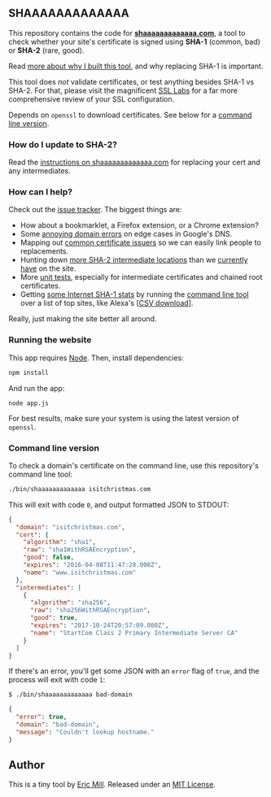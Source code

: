 ## SHAAAAAAAAAAAAA

This repository contains the code for **[shaaaaaaaaaaaaa.com](https://shaaaaaaaaaaaaa.com)**, a tool to check whether your site's certificate is signed using **SHA-1** (common, bad) or **SHA-2** (rare, good).

Read [more about why I built this tool](https://konklone.com/post/why-google-is-hurrying-the-web-to-kill-sha-1), and why replacing SHA-1 is important.

This tool does *not* validate certificates, or test anything besides SHA-1 vs SHA-2. For that, please visit the magnificent [SSL Labs](https://www.ssllabs.com/ssltest/analyze.html) for a far more comprehensive review of your SSL configuration.

Depends on `openssl` to download certificates. See below for a [command line version](#command-line-version).

### How do I update to SHA-2?

Read the [instructions on shaaaaaaaaaaaaa.com](https://shaaaaaaaaaaaaa.com#sha2-certificate) for replacing your cert and any intermediates.

### How can I help?

Check out the [issue tracker](https://github.com/konklone/shaaaaaaaaaaaaa/issues). The biggest things are:

* How about a bookmarklet, a Firefox extension, or a Chrome extension?
* Some [annoying domain errors](https://github.com/konklone/shaaaaaaaaaaaaa/issues/34) on edge cases in Google's DNS.
* Mapping out [common certificate issuers](https://github.com/konklone/shaaaaaaaaaaaaa/issues/31) so we can easily link people to replacements.
* Hunting down [more SHA-2 intermediate locations](https://github.com/konklone/shaaaaaaaaaaaaa/issues/36) than we [currently have](https://shaaaaaaaaaaaaa.com/#sha2-intermediate) on the site.
* More [unit tests](https://github.com/konklone/shaaaaaaaaaaaaa/blob/master/test/shaaaaa.js), especially for intermediate certificates and chained root certificates.
* Getting [some Internet SHA-1 stats](https://github.com/konklone/shaaaaaaaaaaaaa/issues/16) by running the [command line tool](#command-line-version) over a list of top sites, like Alexa's [[CSV download](http://s3.amazonaws.com/alexa-static/top-1m.csv.zip)].

Really, just making the site better all around.

### Running the website

This app requires [Node](http://nodejs.org). Then, install dependencies:

```bash
npm install
```

And run the app:

```
node app.js
```

For best results, make sure your system is using the latest version of `openssl`.

### Command line version

To check a domain's certificate on the command line, use this repository's command line tool:

```bash
./bin/shaaaaaaaaaaaaa isitchristmas.com
```

This will exit with code `0`, and output formatted JSON to STDOUT:

```json
{
  "domain": "isitchristmas.com",
  "cert": {
    "algorithm": "sha1",
    "raw": "sha1WithRSAEncryption",
    "good": false,
    "expires": "2016-04-08T11:47:28.000Z",
    "name": "www.isitchristmas.com"
  },
  "intermediates": [
    {
      "algorithm": "sha256",
      "raw": "sha256WithRSAEncryption",
      "good": true,
      "expires": "2017-10-24T20:57:09.000Z",
      "name": "StartCom Class 2 Primary Intermediate Server CA"
    }
  ]
}
```

If there's an error, you'll get some JSON with an `error` flag of `true`, and the process will exit with code `1`:

```bash
$ ./bin/shaaaaaaaaaaaaa bad-domain
```

```json
{
  "error": true,
  "domain": "bad-domain",
  "message": "Couldn't lookup hostname."
}
```


## Author

This is a tiny tool by [Eric Mill](https://twitter.com/konklone). Released under an [MIT License](LICENSE).
